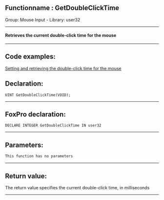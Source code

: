 <link rel="stylesheet" type="text/css" href="../../css/win32api.css">  
<link rel="stylesheet" href="https://cdnjs.cloudflare.com/ajax/libs/font-awesome/4.7.0/css/font-awesome.min.css">

## Functionname : GetDoubleClickTime
Group: Mouse Input - Library: user32    
***  


#### Retrieves the current double-click time for the mouse
***  


## Code examples:
[Setting and retrieving the double-click time for the mouse](../../samples/sample_054.md)  

## Declaration:
```foxpro  
UINT GetDoubleClickTime(VOID);  
```  
***  


## FoxPro declaration:
```foxpro  
DECLARE INTEGER GetDoubleClickTime IN user32  
```  
***  


## Parameters:
```txt  
This function has no parameters  
```  
***  


## Return value:
The return value specifies the current double-click time, in milliseconds  
***  


